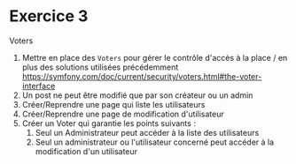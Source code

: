 # Exercice 3

Voters

1. Mettre en place des `Voters` pour gérer le contrôle d'accès à la place / en plus des solutions
utilisées précédemment https://symfony.com/doc/current/security/voters.html#the-voter-interface
2. Un post ne peut être modifié que par son créateur ou un admin
3. Créer/Reprendre une page qui liste les utilisateurs
4. Créer/Reprendre une page de modification d'utilisateur
5. Créer un Voter qui garantie les points suivants :
   1. Seul un Administrateur peut accéder à la liste des utilisateurs
   2. Seul un administrateur ou l'utilisateur concerné peut accéder à la modification d'un utilisateur